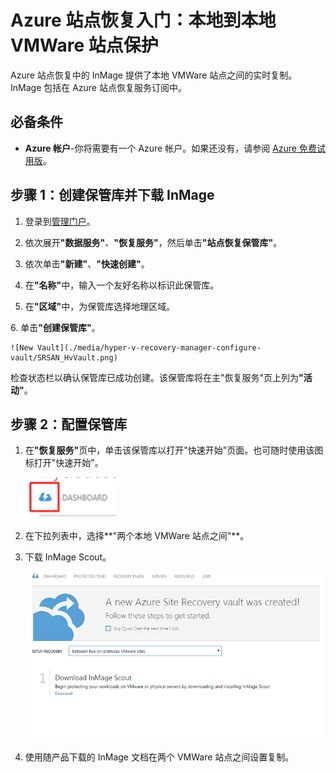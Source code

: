 ﻿<properties linkid="hyper-v-recovery-manager-vmware" urlDisplayName="configure-Azure-Site-Recovery" pageTitle="Azure 站点恢复入门：两个使用 InMage 的本地 VMWare 站点之间的保护" metaKeywords="Azure Site Recovery, VMM, clouds, disaster recovery, VMWare, InMage" description="InMage in Azure Site Recovery handles the replication, failover and recovery between on-premises VMWare sites." metaCanonical="" umbracoNaviHide="0" disqusComments="1" title="Getting Started with Azure Site Recovery: On-Premises to On-Premises VMWare Site Protection with InMage" editor="jimbe" manager="cfreeman" authors="Haifeng Liu" />

# Azure 站点恢复入门：本地到本地 VMWare 站点保护


<div class="dev-callout"> 

<p>Azure 站点恢复中的 InMage 提供了本地 VMWare 站点之间的实时复制。InMage 包括在 Azure 站点恢复服务订阅中。</p>


</div>


<h2><a id="before"></a>必备条件</h2> 
<div class="dev-callout"> 

<UL>
<LI><b>Azure 帐户</b>-你将需要有一个 Azure 帐户。如果还没有，请参阅 <a href="http://www.windowsazure.cn/pricing/1rmb-trial/">Azure 免费试用版</a>。<div  style="display:none">Get subscription pricing information at <a href="http://go.microsoft.com/fwlink/?LinkId=378268">Azure 站点恢复管理器定价详细信息</a>。</div></LI>
</UL>



<a name="vault"></a> <h2>步骤 1：创建保管库并下载 InMage</h2>

1. 登录到[管理门户](https://manage.windowsazure.cn)。


2. 依次展开<b>"数据服务"</b>、<b>"恢复服务"</b>，然后单击<b>"站点恢复保管库"</b>。


3. 依次单击<b>"新建"</b>、<b>"快速创建"</b>。
	
4. 在<b>"名称"</b>中，输入一个友好名称以标识此保管库。

5. 在<b>"区域"</b>中，为保管库选择地理区域。 
<div  style="display:none">Get subscription pricing information at <a href="http://go.microsoft.com/fwlink/?LinkId=378268">Azure 站点恢复管理器定价详细信息</a>。</div>
6. 单击<b>"创建保管库"</b>。 

	![New Vault](./media/hyper-v-recovery-manager-configure-vault/SRSAN_HvVault.png)

<P>检查状态栏以确认保管库已成功创建。该保管库将在主"恢复服务"页上列为<b>"活动"</b>。</P>

<a name="upload"></a> <h2>步骤 2：配置保管库</h2>


1. 在<b>"恢复服务"</b>页中，单击该保管库以打开"快速开始"页面。也可随时使用该图标打开"快速开始"。

	![Quick Start Icon](./media/hyper-v-recovery-manager-configure-vault/SRSAN_QuickStartIcon.png)

2. 在下拉列表中，选择**"两个本地 VMWare 站点之间"**。
3. 下载 InMage Scout。
	
	![VMWare](./media/hyper-v-recovery-manager-configure-vault/SRVMWare_SelectScenario.png)

4. 使用随产品下载的 InMage 文档在两个 VMWare 站点之间设置复制。

<h2 style="display:none"><a id="next"></a>后续步骤</h2>
<UL>

<LI style="display:none">如有问题，请访问 <a href="http://go.microsoft.com/fwlink/?LinkId=313628">Azure 恢复服务论坛</a>。</LI> 
</UL>

